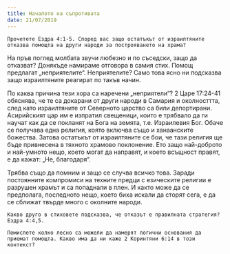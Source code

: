 ```yaml
---
title: Началото на съпротивата
date: 21/07/2019
---
```


`Прочетете Ездра 4:1-5. Според вас защо остатъкът от израилтяните отказва помощта на други народи за построяването на храма?`

На пръв поглед молбата звучи любезно и по съседски, защо да отказват? Донякъде намираме отговора в самия стих. Помощ предлагат „неприятелите“. Неприятелите? Само това ясно ни подсказва защо израилтяните реагират по такъв начин.

По каква причина тези хора са наречени „неприятели“? 2 Царе 17:24-41 обяснява, че те са докарани от други народи в Самария и околносттта, след като израилтяните от Северното царство са били депортирани. Асирийският цар им е изпратил свещеници, които е трябвало да ги научат как да се покланят на Бога на земята, т.е. Израилевия Бог. Обаче се получава една религия, която включва също и ханаанските божества. Затова остатъкът от израилтяните се бои, че тази религия ще бъде привнесена в тяхното храмово поклонение. Ето защо най-доброто и най-умното нещо, което могат да направят, и което всъщност правят, е да кажат: „Не, благодаря“.

Трябва също да помним и защо се случва всичко това. Заради постоянните компромиси на техните предци с езическите религии е разрушен храмът и са попаднали в плен. И както може да се предполага, последното нещо, което биха искали да сторят сега, е да се сближат твърде много с околните народи.

`Какво друго в стиховете подсказва, че отказът е правилната стратегия? Ездра 4:4,5.`

`Помислете колко лесно са можели да намерят логични основания да приемат помощта. Какво има да ни каже 2 Коринтяни 6:14 в този контекст?`